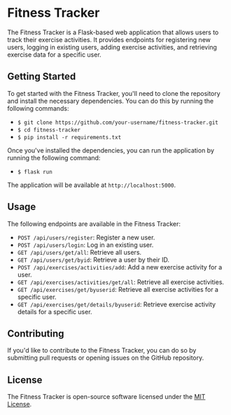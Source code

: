 # Fitness Tracker

The Fitness Tracker is a Flask-based web application that allows users to track their exercise activities. It provides endpoints for registering new users, logging in existing users, adding exercise activities, and retrieving exercise data for a specific user.

## Getting Started

To get started with the Fitness Tracker, you'll need to clone the repository and install the necessary dependencies. You can do this by running the following commands:
 - `$ git clone https://github.com/your-username/fitness-tracker.git`
 - `$ cd fitness-tracker`
 - `$ pip install -r requirements.txt`


Once you've installed the dependencies, you can run the application by running the following command:
 - `$ flask run`


The application will be available at `http://localhost:5000`.

## Usage

The following endpoints are available in the Fitness Tracker:

- `POST /api/users/register`: Register a new user.
- `POST /api/users/login`: Log in an existing user.
- `GET /api/users/get/all`: Retrieve all users.
- `GET /api/users/get/byid`: Retrieve a user by their ID.
- `POST /api/exercises/activities/add`: Add a new exercise activity for a user.
- `GET /api/exercises/activities/get/all`: Retrieve all exercise activities.
- `GET /api/exercises/get/byuserid`: Retrieve all exercise activities for a specific user.
- `GET /api/exercises/get/details/byuserid`: Retrieve exercise activity details for a specific user.

## Contributing

If you'd like to contribute to the Fitness Tracker, you can do so by submitting pull requests or opening issues on the GitHub repository. 

## License

The Fitness Tracker is open-source software licensed under the [MIT License](https://opensource.org/licenses/MIT).

